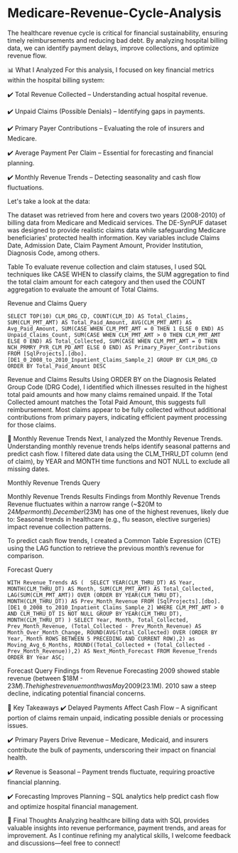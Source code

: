 # Medicare-Revenue-Cycle-Analysis

The healthcare revenue cycle is critical for financial sustainability, ensuring timely reimbursements and reducing bad debt. By analyzing hospital billing data, we can identify payment delays, improve collections, and optimize revenue flow.

📊 What I Analyzed
For this analysis, I focused on key financial metrics within the hospital billing system:

✔️ Total Revenue Collected – Understanding actual hospital revenue. 

✔️ Unpaid Claims (Possible Denials) – Identifying gaps in payments. 

✔️ Primary Payer Contributions – Evaluating the role of insurers and Medicare. 

✔️ Average Payment Per Claim – Essential for forecasting and financial planning. 

✔️ Monthly Revenue Trends – Detecting seasonality and cash flow fluctuations.

Let's take a look at the data:

The dataset was retrieved from here and covers two years (2008-2010) of billing data from Medicare and Medicaid services. The DE-SynPUF dataset was designed to provide realistic claims data while safeguarding Medicare beneficiaries' protected health information. Key variables include Claims Date, Admission Date, Claim Payment Amount, Provider Institution, Diagnosis Code, among others.


Table
To evaluate revenue collection and claim statuses, I used SQL techniques like CASE WHEN to classify claims, the SUM aggregation to find the total claim amount for each category and then used the COUNT aggregation to evaluate the amount of Total Claims.




Revenue and Claims Query

``
SELECT TOP(10)
	  CLM_DRG_CD,
	  COUNT(CLM_ID) AS Total_Claims,
	  SUM(CLM_PMT_AMT) AS Total_Paid_Amount,
	  AVG(CLM_PMT_AMT) AS Avg_Paid_Amount,
      SUM(CASE WHEN CLM_PMT_AMT = 0 THEN 1 ELSE 0 END) AS Unpaid_Claims_Count,
	  SUM(CASE WHEN CLM_PMT_AMT > 0 THEN CLM_PMT_AMT ELSE 0 END) AS Total_Collected,
	  SUM(CASE WHEN CLM_PMT_AMT = 0 THEN NCH_PRMRY_PYR_CLM_PD_AMT ELSE 0 END) AS Primary_Payer_Contributions 
 FROM [SqlProjects].[dbo].[DE1_0_2008_to_2010_Inpatient_Claims_Sample_2]
 GROUP BY CLM_DRG_CD
 ORDER BY Total_Paid_Amount DESC
 ``


Revenue and Claims Results
Using ORDER BY on the Diagnosis Related Group Code (DRG Code), I identified which illnesses resulted in the highest total paid amounts and how many claims remained unpaid. If the Total Collected amount matches the Total Paid Amount, this suggests full reimbursement. Most claims appear to be fully collected without additional contributions from primary payers, indicating efficient payment processing for those claims.

📅 Monthly Revenue Trends
Next, I analyzed the Monthly Revenue Trends. Understanding monthly revenue trends helps identify seasonal patterns and predict cash flow. I filtered date data using the CLM_THRU_DT column (end of claim), by YEAR and MONTH time functions and NOT NULL to exclude all missing dates.


Monthly Revenue Trends Query



Monthly Revenue Trends Results
Findings from Monthly Revenue Trends
Revenue fluctuates within a narrow range (~$20M to $24M per month).
December ($23M) has one of the highest revenues, likely due to: Seasonal trends in healthcare (e.g., flu season, elective surgeries) impact revenue collection patterns.

To predict cash flow trends, I created a Common Table Expression (CTE) using the LAG function to retrieve the previous month’s revenue for comparison.


Forecast Query

``
WITH Revenue_Trends AS ( 
SELECT
	YEAR(CLM_THRU_DT) AS Year,
	MONTH(CLM_THRU_DT) AS Month,
	SUM(CLM_PMT_AMT) AS Total_Collected,
	LAG(SUM(CLM_PMT_AMT)) OVER (ORDER BY YEAR(CLM_THRU_DT), MONTH(CLM_THRU_DT)) AS Prev_Month_Revenue
FROM [SqlProjects].[dbo].[DE1_0_2008_to_2010_Inpatient_Claims_Sample_2]
WHERE CLM_PMT_AMT > 0
AND CLM_THRU_DT IS NOT NULL
GROUP BY YEAR(CLM_THRU_DT), MONTH(CLM_THRU_DT)
)
SELECT
	Year,
	Month,
	Total_Collected,
	Prev_Month_Revenue,
	(Total_Collected - Prev_Month_Revenue) AS Month_Over_Month_Change,
	ROUND(AVG(Total_Collected) OVER (ORDER BY Year, Month ROWS BETWEEN 5 PRECEDING AND CURRENT ROW),2) as Moving_Avg_6_Months,
	ROUND((Total_Collected + (Total_Collected - Prev_Month_Revenue)),2) AS Next_Month_Forecast
	FROM Revenue_Trends
	ORDER BY Year ASC;
 ``


Forecast Query
Findings from Revenue Forecasting
2009 showed stable revenue (between $18M - $23M).
The highest revenue month was May 2009 ($23.1M).
2010 saw a steep decline, indicating potential financial concerns.

🔑 Key Takeaways
✔️ Delayed Payments Affect Cash Flow – A significant portion of claims remain unpaid, indicating possible denials or processing issues. 

✔️ Primary Payers Drive Revenue – Medicare, Medicaid, and insurers contribute the bulk of payments, underscoring their impact on financial health. 

✔️ Revenue is Seasonal – Payment trends fluctuate, requiring proactive financial planning. 

✔️ Forecasting Improves Planning – SQL analytics help predict cash flow and optimize hospital financial management.

📢 Final Thoughts
Analyzing healthcare billing data with SQL provides valuable insights into revenue performance, payment trends, and areas for improvement. As I continue refining my analytical skills, I welcome feedback and discussions—feel free to connect!
